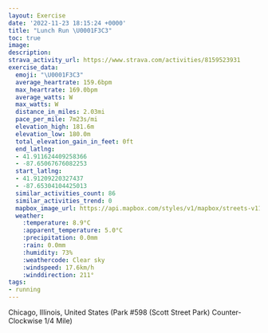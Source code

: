 ```yaml
---
layout: Exercise
date: '2022-11-23 18:15:24 +0000'
title: "Lunch Run \U0001F3C3"
toc: true
image:
description:
strava_activity_url: https://www.strava.com/activities/8159523931
exercise_data:
  emoji: "\U0001F3C3"
  average_heartrate: 159.6bpm
  max_heartrate: 169.0bpm
  average_watts: W
  max_watts: W
  distance_in_miles: 2.03mi
  pace_per_mile: 7m23s/mi
  elevation_high: 181.6m
  elevation_low: 180.0m
  total_elevation_gain_in_feet: 0ft
  end_latlng:
  - 41.911624409258366
  - -87.65067676082253
  start_latlng:
  - 41.91209220327437
  - -87.65304104425013
  similar_activities_count: 86
  similar_activities_trend: 0
  mapbox_image_url: https://api.mapbox.com/styles/v1/mapbox/streets-v11/static/path-5+787af2-1.0(g%7Bx~Flk~uOAkA%3FQDMPUp%40oA%7C%40oAn%40u%40Te%40OOGKG%5BCuNEuBGmI%40g%40Fy%40JSZYTMHCx%40DJR%40NA~%40DdC%40j%40DNLTHFHBZBx%40ERENKHMHYBm%40A_CE%5BU_%40QKICWAqAPMLGJGXAPFbD%40NHRRRRHrAKNEFGNUFQDg%40C%7B%40G%5Bc%40_BKKOC_%40Aq%40%40QFIFMV%3F%5EJvDN%5CRLLBtAIHCPMLSF_%40%3FYAgCEYGOOSc%40Ic%40Bq%40HUJIJIh%40L~DDLNPJFPB%60%40Er%40CPKNUFYB_%40CwCEWGKOOYGgACu%40BUGMKg%40DWAg%40%40I%40IHH%7CA%40dBHhCEtB%40%60%40AfAH%60I%3FnFBX),pin-s-s+e5b22e(-87.65127,41.91172),pin-s-f+89ae00(-87.64934999999997,41.910790000000006)/auto/800x800?access_token=pk.eyJ1Ijoiam9zaGJlY2ttYW4iLCJhIjoiY205eWR2aDd1MWZ6djJrbXc4a3M0bWZleiJ9.XiG9OWkNcZk2QzjJbxLB4A
  weather:
    :temperature: 8.9°C
    :apparent_temperature: 5.0°C
    :precipitation: 0.0mm
    :rain: 0.0mm
    :humidity: 73%
    :weathercode: Clear sky
    :windspeed: 17.6km/h
    :winddirection: 211°
tags:
- running
---
```

Chicago, Illinois, United States (Park #598 (Scott Street Park) Counter-Clockwise 1/4 Mile)
